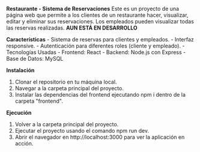 **Restaurante - Sistema de Reservaciones**
Este es un proyecto de una página web que permite a los clientes de un restaurante hacer, visualizar, editar y eliminar sus reservaciones. Los empleados pueden visualizar todas las reservas realizadas. **AUN ESTÁ EN DESARROLLO**

**Características**
    - Sistema de reservas para clientes y empleados.
    - Interfaz responsive.
    - Autenticación para diferentes roles (cliente y empleado).
    - Tecnologías Usadas
        - Frontend: React
        - Backend: Node.js con Express
        - Base de Datos: MySQL

**Instalación**
1. Clonar el repositorio en tu máquina local.
2. Navegar a la carpeta principal del proyecto.
3. Instalar las dependencias del frontend ejecutando npm i dentro de la carpeta "frontend".

**Ejecución**
1. Volver a la carpeta principal del proyecto.
2. Ejecutar el proyecto usando el comando npm run dev.
3. Abrir el navegador en http://localhost:3000 para ver la aplicación en acción.